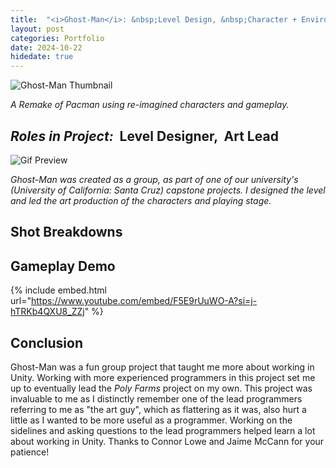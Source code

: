 ```yaml
---
title:  "<i>Ghost-Man</i>: &nbsp;Level Design, &nbsp;Character + Environment Art - <i>Oct 2024</i>"
layout: post
categories: Portfolio
date: 2024-10-22
hidedate: true
---
```


![Ghost-Man Thumbnail](https://isaacwkm.github.io/assets/images/2024-12-26-Ghost-Man/Thumbnail2HQ.png)


*A Remake of Pacman using re-imagined characters and gameplay.*
## *Roles in Project:* &nbsp;Level Designer, &nbsp;Art Lead

![Gif Preview](https://isaacwkm.github.io/assets/images/2024-12-26-Ghost-Man/thumbnailGifNew.gif)

*Ghost-Man was created as a group, as part of one of our university's (University of California: Santa Cruz) capstone projects. I designed the level and led the art production of the characters and playing stage.*

## Shot Breakdowns

## Gameplay Demo

{% include embed.html url="https://www.youtube.com/embed/F5E9rUuWO-A?si=j-hTRKb4QXU8_ZZj" %}

## Conclusion

Ghost-Man was a fun group project that taught me more about working in Unity. Working with more experienced programmers in this project set me up to eventually lead the <i>Poly Farms</i> project on my own. This project was invaluable to me as I distinctly remember one of the lead programmers referring to me as "the art guy", which as flattering as it was, also hurt a little as I wanted to be more useful as a programmer. Working on the sidelines and asking questions to the lead programmers helped learn a lot about working in Unity. Thanks to Connor Lowe and Jaime McCann for your patience!

